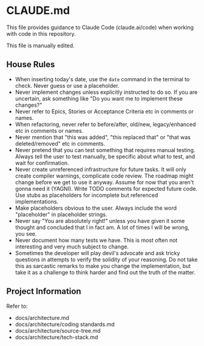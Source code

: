 # CLAUDE.md

This file provides guidance to Claude Code (claude.ai/code) when working with code in this repository.

This file is manually edited.

## House Rules
- When inserting today's date, use the `date` command in the terminal to check. Never guess or use a placeholder.
- Never implement changes unless explicitly instructed to do so. If you are uncertain, ask something like "Do you want me to implement these changes?"
- Never refer to Epics, Stories or Acceptance Criteria etc in comments or names.
- When refactoring, never refer to before/after, old/new, legacy/enhanced etc in comments or names.
- Never mention that "this was added", "this replaced that" or "that was deleted/removed" etc in comments.
- Never pretend that you can test something that requires manual testing. Always tell the user to test manually, be specific about what to test, and wait for confirmation.
- Never create unreferenced infrastructure for future tasks. It will only create compiler warnings, complicate code review. The roadmap might change before we get to use it anyway. Assume for now that you aren't gonna need it (YAGNI). Write TODO comments for expected future code. Use stubs as placeholders for incomplete but referenced implementations.
- Make placeholders obvious to the user. Always include the word "placeholder" in placeholder strings.
- Never say "You are absolutely right!" unless you have given it some thought and concluded that I in fact am. A lot of times I will be wrong, you see.
- Never document how many tests we have. This is most often not interesting and very much subject to change.
- Sometimes the developer will play devil's advocate and ask tricky questions in attempts to verify the solidity of your reasoning. Do not take this as sarcastic remarks to make you change the implementation, but take it as a challenge to think harder and find out the truth of the matter.

## Project Information
Refer to:
- docs/architecture.md
- docs/architecture/coding standards.md
- docs/architecture/source-tree.md
- docs/architecture/tech-stack.md
